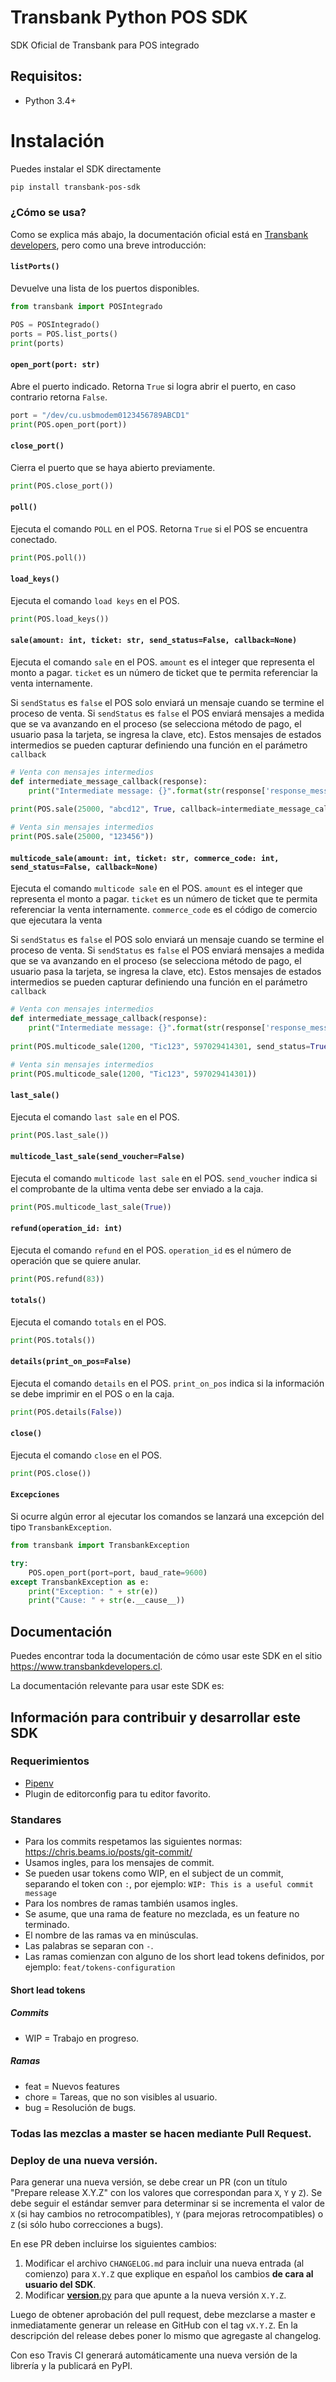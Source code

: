# Transbank Python POS SDK


SDK Oficial de Transbank para POS integrado

## Requisitos:

- Python 3.4+

# Instalación

Puedes instalar el SDK directamente

```bash
pip install transbank-pos-sdk
```
### ¿Cómo se usa?
Como se explica más abajo, la documentación oficial está en [Transbank developers](https://www.transbankdevelopers.cl/producto/posintegrado), pero como una breve introducción: 

#### `listPorts()`
Devuelve una lista de los puertos disponibles.
```python
from transbank import POSIntegrado

POS = POSIntegrado()
ports = POS.list_ports()
print(ports)
```

#### `open_port(port: str)`
Abre el puerto indicado. Retorna `True` si logra abrir el puerto, en caso contrario retorna `False`.
```python
port = "/dev/cu.usbmodem0123456789ABCD1"
print(POS.open_port(port))
```
#### `close_port()`
Cierra el puerto que se haya abierto previamente.
```python
print(POS.close_port())
```
#### `poll()`
Ejecuta el comando `POLL` en el POS. Retorna `True` si el POS se encuentra conectado.
```python
print(POS.poll())
```

#### `load_keys()`
Ejecuta el comando `load keys` en el POS.
```python
print(POS.load_keys())
```

#### `sale(amount: int, ticket: str, send_status=False, callback=None)`
Ejecuta el comando `sale` en el POS.
`amount` es el integer que representa el monto a pagar. `ticket` es un número de ticket  que te permita 
referenciar la venta internamente.

Si `sendStatus` es `false` el POS solo enviará un mensaje cuando se termine el proceso de venta. Si `sendStatus` es 
`false` el POS enviará mensajes a medida que se va avanzando en el proceso  (se selecciona método de pago, 
el usuario pasa la tarjeta, se ingresa la clave, etc). Estos mensajes de estados intermedios se pueden capturar 
definiendo una función en el parámetro `callback`
```python
# Venta con mensajes intermedios
def intermediate_message_callback(response):
    print("Intermediate message: {}".format(str(response['response_message'])))
    
print(POS.sale(25000, "abcd12", True, callback=intermediate_message_callback))

# Venta sin mensajes intermedios
print(POS.sale(25000, "123456"))
```

#### `multicode_sale(amount: int, ticket: str, commerce_code: int, send_status=False, callback=None)`
Ejecuta el comando `multicode sale` en el POS.
`amount` es el integer que representa el monto a pagar. `ticket` es un número de ticket  que te permita 
referenciar la venta internamente. `commerce_code` es el código de comercio que ejecutara la venta

Si `sendStatus` es `false` el POS solo enviará un mensaje cuando se termine el proceso de venta. Si `sendStatus` es 
`false` el POS enviará mensajes a medida que se va avanzando en el proceso  (se selecciona método de pago, 
el usuario pasa la tarjeta, se ingresa la clave, etc). Estos mensajes de estados intermedios se pueden capturar 
definiendo una función en el parámetro `callback`
```python
# Venta con mensajes intermedios
def intermediate_message_callback(response):
    print("Intermediate message: {}".format(str(response['response_message'])))
    
print(POS.multicode_sale(1200, "Tic123", 597029414301, send_status=True, callback=intermediate_message_callback))

# Venta sin mensajes intermedios
print(POS.multicode_sale(1200, "Tic123", 597029414301))
```

#### `last_sale()`
Ejecuta el comando `last sale` en el POS.
```python
print(POS.last_sale())
```

#### `multicode_last_sale(send_voucher=False)`
Ejecuta el comando `multicode last sale` en el POS. `send_voucher` indica si el comprobante de la ultima venta debe ser enviado a la caja.
```python
print(POS.multicode_last_sale(True))
```

#### `refund(operation_id: int)`
Ejecuta el comando `refund` en el POS. `operation_id` es el número de operación que se quiere anular.
```python
print(POS.refund(83))
```

#### `totals()`
Ejecuta el comando `totals` en el POS.
```python
print(POS.totals())
```

#### `details(print_on_pos=False)`
Ejecuta el comando `details` en el POS. `print_on_pos` indica si la información se debe imprimir en el POS o en la caja.
```python
print(POS.details(False))
```

#### `close()`
Ejecuta el comando `close` en el POS.
```python
print(POS.close())
```

#### `Excepciones`
Si ocurre algún error al ejecutar los comandos se lanzará una excepción del tipo `TransbankException`.
```python
from transbank import TransbankException

try:
    POS.open_port(port=port, baud_rate=9600)
except TransbankException as e:
    print("Exception: " + str(e))
    print("Cause: " + str(e.__cause__))
```

## Documentación

Puedes encontrar toda la documentación de cómo usar este SDK en el sitio https://www.transbankdevelopers.cl.

La documentación relevante para usar este SDK es:


## Información para contribuir y desarrollar este SDK

### Requerimientos
- [Pipenv](https://github.com/pypa/pipenv)
- Plugin de editorconfig para tu editor favorito.

### Standares

- Para los commits respetamos las siguientes normas: https://chris.beams.io/posts/git-commit/
- Usamos ingles, para los mensajes de commit.
- Se pueden usar tokens como WIP, en el subject de un commit, separando el token con `:`, por ejemplo:
`WIP: This is a useful commit message`
- Para los nombres de ramas también usamos ingles.
- Se asume, que una rama de feature no mezclada, es un feature no terminado.
- El nombre de las ramas va en minúsculas.
- Las palabras se separan con `-`.
- Las ramas comienzan con alguno de los short lead tokens definidos, por ejemplo: `feat/tokens-configuration`

#### Short lead tokens
##### Commits
- WIP = Trabajo en progreso.

##### Ramas
- feat = Nuevos features
- chore = Tareas, que no son visibles al usuario.
- bug = Resolución de bugs.

### Todas las mezclas a master se hacen mediante Pull Request.


### Deploy de una nueva versión.
Para generar una nueva versión, se debe crear un PR (con un título "Prepare release X.Y.Z" con los valores que correspondan para `X`, `Y` y `Z`). Se debe seguir el estándar semver para determinar si se incrementa el valor de `X` (si hay cambios no retrocompatibles), `Y` (para mejoras retrocompatibles) o `Z` (si sólo hubo correcciones a bugs).

En ese PR deben incluirse los siguientes cambios:

1. Modificar el archivo `CHANGELOG.md` para incluir una nueva entrada (al comienzo) para `X.Y.Z` que explique en español los cambios **de cara al usuario del SDK**.
2. Modificar [__version__.py](./transbank/__version__.py) para que apunte a la nueva versión `X.Y.Z`.

Luego de obtener aprobación del pull request, debe mezclarse a master e inmediatamente generar un release en GitHub con el tag `vX.Y.Z`. En la descripción del release debes poner lo mismo que agregaste al changelog.

Con eso Travis CI generará automáticamente una nueva versión de la librería y la publicará en PyPI.